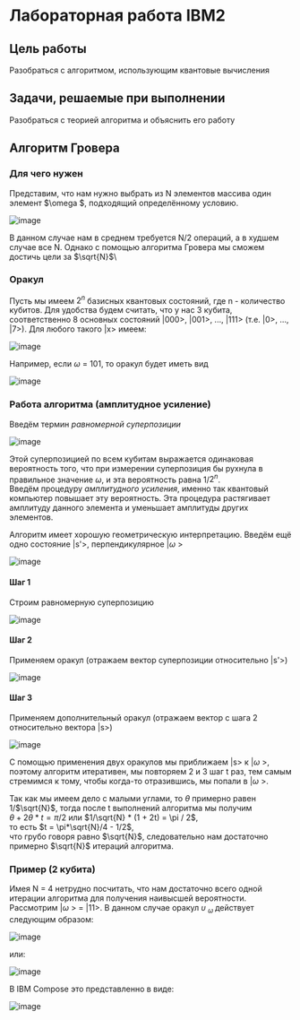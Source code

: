 # Лабораторная работа IBM2
## Цель работы
Разобраться с алгоритмом, использующим квантовые вычисления
## Задачи, решаемые при выполнении
Разобраться с теорией алгоритма и объяснить его работу
## Алгоритм Гровера
### Для чего нужен
Представим, что нам нужно выбрать из N элементов массива один элемент $\omega $, подходящий определённому условию.

![image](https://user-images.githubusercontent.com/79001610/172026777-958abd72-da69-470d-a4cd-8cc25f5ab4d7.png)

В данном случае нам в среднем требуется N/2 операций, а в худшем случае все N. Однако с помощью алгоритма Гровера мы сможем достичь цели за $\sqrt{N}$\
### Оракул
Пусть мы имеем $2^{n}$ базисных квантовых состояний, где n - количество кубитов. Для удобства будем считать, что у нас 3 кубита, соответственно 8 основных состояний |000>, |001>, ..., |111> (т.е. |0>, ..., |7>). Для любого такого |x> имеем:

![image](https://user-images.githubusercontent.com/79001610/172027075-33892b08-3846-42ed-846c-7e6632ed751d.png)

Например, если $\omega$ = 101, то оракул будет иметь вид

![image](https://user-images.githubusercontent.com/79001610/172027112-063d55a4-553c-415a-a768-eb453bcf4560.png)

### Работа алгоритма (амплитудное усиление)
Введём термин _равномерной суперпозиции_

![image](https://user-images.githubusercontent.com/79001610/172027410-2d38dd67-a20a-4fde-b4b7-b1edcc037b12.png)

Этой суперпозицией по всем кубитам выражается одинаковая вероятность того, что при измерении суперпозиция бы рухнула в правильное значение $\omega$, и эта вероятность равна 1/$2^{n}$.\
Введём процедуру _амплитудного усиления_, именно так квантовый компьютер повышает эту вероятность. Эта процедура растягивает амплитуду данного элемента и уменьшает амплитуды других элементов.

Алгоритм имеет хорошую геометрическую интерпретацию. Введём ещё одно состояние |s'>, перпендикулярное |$\omega$ >

![image](https://user-images.githubusercontent.com/79001610/172027875-3aa6cfd4-2c98-426a-a796-f992421d9a8f.png)

#### Шаг 1
Строим равномерную суперпозицию

![image](https://user-images.githubusercontent.com/79001610/172027975-a93994fd-b0ae-48c7-b45f-6438ef5e6371.png)

#### Шаг 2
Применяем оракул (отражаем вектор суперпозиции относительно |s'>)

![image](https://user-images.githubusercontent.com/79001610/172028219-a709fe60-7692-4d4c-8379-20de4ee08e13.png)

#### Шаг 3
Применяем дополнительный оракул (отражаем вектор с шага 2 относительно вектора |s>)

![image](https://user-images.githubusercontent.com/79001610/172028844-8d9e93d3-60e0-448e-b174-b402c3747f56.png)

С помощью применения двух оракулов мы приближаем |s> к |$\omega$ >, поэтому алгоритм итеративен, мы повторяем 2 и 3 шаг t раз, тем самым стремимся к тому, чтобы когда-то отразившись, мы попали в |$\omega$ >.

Так как мы имеем дело с малыми углами, то $\theta$ примерно равен 1/$\sqrt{N}$, тогда после t выполнений алгоритма мы получим\
$\theta + 2\theta * t = \pi / 2$ или $1/\sqrt{N} * (1 + 2t) = \pi / 2$,\
то есть $t = \pi*\sqrt{N}/4 - 1/2$,\
что грубо говоря равно $\sqrt{N}$, следовательно нам достаточно примерно $\sqrt{N}$ итераций алгоритма.

### Пример (2 кубита)
Имея N = 4 нетрудно посчитать, что нам достаточно всего одной итерации алгоритма для получения наивысшей вероятности.\
Рассмотрим |$\omega$ > = |11>. В данном случае оракул $\upsilon$ <sub> $\omega$ </sub> действует следующим образом:

![image](https://user-images.githubusercontent.com/79001610/172029819-80e9df1e-4d78-4cd5-a479-bb0a14263c02.png)

или:
  
![image](https://user-images.githubusercontent.com/79001610/172029824-0aa48c76-c35c-4b60-9ff2-400b585d8035.png)

В IBM Compose это представленно в виде:

![image](https://user-images.githubusercontent.com/79001610/172029833-05427247-ca68-4b68-93e5-068f10117a29.png)



